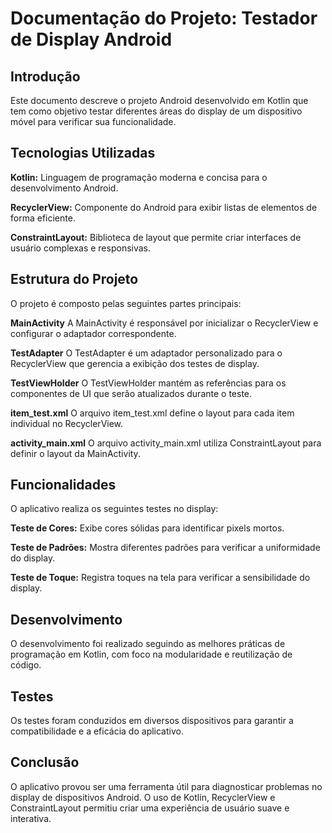 <b><h1>Documentação do Projeto: Testador de Display Android</h1></b>
<b><h2>Introdução</h2></b>
Este documento descreve o projeto Android desenvolvido em Kotlin que tem como objetivo testar diferentes áreas do display de um dispositivo móvel para verificar sua funcionalidade.

<b><h2>Tecnologias Utilizadas</h2></b>
<b>Kotlin:</b> Linguagem de programação moderna e concisa para o desenvolvimento Android.

<b>RecyclerView:</b> Componente do Android para exibir listas de elementos de forma eficiente.

<b>ConstraintLayout:</b> Biblioteca de layout que permite criar interfaces de usuário complexas e responsivas.
<b><h2>Estrutura do Projeto</h2></b>
O projeto é composto pelas seguintes partes principais:

<b>MainActivity</b>
A MainActivity é responsável por inicializar o RecyclerView e configurar o adaptador correspondente.

<b>TestAdapter</b>
O TestAdapter é um adaptador personalizado para o RecyclerView que gerencia a exibição dos testes de display.

<b>TestViewHolder</b>
O TestViewHolder mantém as referências para os componentes de UI que serão atualizados durante o teste.

<b>item_test.xml</b>
O arquivo item_test.xml define o layout para cada item individual no RecyclerView.

<b>activity_main.xml</b>
O arquivo activity_main.xml utiliza ConstraintLayout para definir o layout da MainActivity.

<b><h2>Funcionalidades</h2></b>
O aplicativo realiza os seguintes testes no display:

<b>Teste de Cores:</b> Exibe cores sólidas para identificar pixels mortos.

<b>Teste de Padrões:</b> Mostra diferentes padrões para verificar a uniformidade do display.

<b>Teste de Toque:</b> Registra toques na tela para verificar a sensibilidade do display.
<b><h2>Desenvolvimento</h2></b>
O desenvolvimento foi realizado seguindo as melhores práticas de programação em Kotlin, com foco na modularidade e reutilização de código.

<b><h2>Testes</h2></b>
Os testes foram conduzidos em diversos dispositivos para garantir a compatibilidade e a eficácia do aplicativo.

<b><h2>Conclusão</h2></b>
O aplicativo provou ser uma ferramenta útil para diagnosticar problemas no display de dispositivos Android. O uso de Kotlin, RecyclerView e ConstraintLayout permitiu criar uma experiência de usuário suave e interativa.
